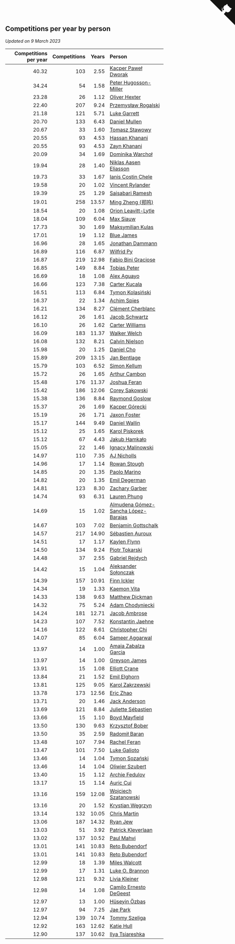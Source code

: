 ## Competitions per year by person

*Updated on  9 March 2023*

| Competitions per year | Competitions | Years | Person |
| ---: | ---: | ---: | :--- |
| 40.32 | 103 | 2.55 | [Kacper Paweł Dworak](https://www.worldcubeassociation.org/persons/2020DWOR01) |
| 34.24 | 54 | 1.58 | [Peter Hugosson-Miller](https://www.worldcubeassociation.org/persons/2021HUGO01) |
| 23.28 | 26 | 1.12 | [Oliver Hexter](https://www.worldcubeassociation.org/persons/2022HEXT01) |
| 22.40 | 207 | 9.24 | [Przemysław Rogalski](https://www.worldcubeassociation.org/persons/2013ROGA02) |
| 21.18 | 121 | 5.71 | [Luke Garrett](https://www.worldcubeassociation.org/persons/2017GARR05) |
| 20.70 | 133 | 6.43 | [Daniel Mullen](https://www.worldcubeassociation.org/persons/2016MULL04) |
| 20.67 | 33 | 1.60 | [Tomasz Stawowy](https://www.worldcubeassociation.org/persons/2021STAW01) |
| 20.55 | 93 | 4.53 | [Hassan Khanani](https://www.worldcubeassociation.org/persons/2018KHAN26) |
| 20.55 | 93 | 4.53 | [Zayn Khanani](https://www.worldcubeassociation.org/persons/2018KHAN28) |
| 20.09 | 34 | 1.69 | [Dominika Warchoł](https://www.worldcubeassociation.org/persons/2021WARC01) |
| 19.94 | 28 | 1.40 | [Niklas Aasen Eliasson](https://www.worldcubeassociation.org/persons/2021ELIA01) |
| 19.73 | 33 | 1.67 | [Ianis Costin Chele](https://www.worldcubeassociation.org/persons/2021CHEL01) |
| 19.58 | 20 | 1.02 | [Vincent Rylander](https://www.worldcubeassociation.org/persons/2022RYLA01) |
| 19.39 | 25 | 1.29 | [Saisabari Ramesh](https://www.worldcubeassociation.org/persons/2021RAME01) |
| 19.01 | 258 | 13.57 | [Ming Zheng (郑鸣)](https://www.worldcubeassociation.org/persons/2009ZHEN11) |
| 18.54 | 20 | 1.08 | [Orion Leavitt-Lytle](https://www.worldcubeassociation.org/persons/2022LEAV01) |
| 18.04 | 109 | 6.04 | [Max Siauw](https://www.worldcubeassociation.org/persons/2017SIAU02) |
| 17.73 | 30 | 1.69 | [Maksymilian Kulas](https://www.worldcubeassociation.org/persons/2021KULA02) |
| 17.01 | 19 | 1.12 | [Blue James](https://www.worldcubeassociation.org/persons/2022JAME01) |
| 16.96 | 28 | 1.65 | [Jonathan Dammann](https://www.worldcubeassociation.org/persons/2021DAMM01) |
| 16.89 | 116 | 6.87 | [Wilfrid Py](https://www.worldcubeassociation.org/persons/2016PYWI01) |
| 16.87 | 219 | 12.98 | [Fabio Bini Graciose](https://www.worldcubeassociation.org/persons/2010GRAC02) |
| 16.85 | 149 | 8.84 | [Tobias Peter](https://www.worldcubeassociation.org/persons/2014PETE03) |
| 16.69 | 18 | 1.08 | [Alex Aguayo](https://www.worldcubeassociation.org/persons/2022AGUA01) |
| 16.66 | 123 | 7.38 | [Carter Kucala](https://www.worldcubeassociation.org/persons/2015KUCA01) |
| 16.51 | 113 | 6.84 | [Tymon Kolasiński](https://www.worldcubeassociation.org/persons/2016KOLA02) |
| 16.37 | 22 | 1.34 | [Achim Spies](https://www.worldcubeassociation.org/persons/2021SPIE01) |
| 16.21 | 134 | 8.27 | [Clément Cherblanc](https://www.worldcubeassociation.org/persons/2014CHER05) |
| 16.12 | 26 | 1.61 | [Jacob Schwartz](https://www.worldcubeassociation.org/persons/2021SCHW01) |
| 16.10 | 26 | 1.62 | [Carter Williams](https://www.worldcubeassociation.org/persons/2021WILL06) |
| 16.09 | 183 | 11.37 | [Walker Welch](https://www.worldcubeassociation.org/persons/2011WELC01) |
| 16.08 | 132 | 8.21 | [Calvin Nielson](https://www.worldcubeassociation.org/persons/2014NIEL03) |
| 15.98 | 20 | 1.25 | [Daniel Cho](https://www.worldcubeassociation.org/persons/2021CHOD01) |
| 15.89 | 209 | 13.15 | [Jan Bentlage](https://www.worldcubeassociation.org/persons/2010BENT01) |
| 15.79 | 103 | 6.52 | [Simon Kellum](https://www.worldcubeassociation.org/persons/2016KELL12) |
| 15.72 | 26 | 1.65 | [Arthur Cambon](https://www.worldcubeassociation.org/persons/2021CAMB01) |
| 15.48 | 176 | 11.37 | [Joshua Feran](https://www.worldcubeassociation.org/persons/2011FERA01) |
| 15.42 | 186 | 12.06 | [Corey Sakowski](https://www.worldcubeassociation.org/persons/2011SAKO01) |
| 15.38 | 136 | 8.84 | [Raymond Goslow](https://www.worldcubeassociation.org/persons/2014GOSL01) |
| 15.37 | 26 | 1.69 | [Kacper Górecki](https://www.worldcubeassociation.org/persons/2021GORE01) |
| 15.19 | 26 | 1.71 | [Jaxon Foster](https://www.worldcubeassociation.org/persons/2021FOST01) |
| 15.17 | 144 | 9.49 | [Daniel Wallin](https://www.worldcubeassociation.org/persons/2013WALL03) |
| 15.12 | 25 | 1.65 | [Karol Piskorek](https://www.worldcubeassociation.org/persons/2021PISK01) |
| 15.12 | 67 | 4.43 | [Jakub Hamkało](https://www.worldcubeassociation.org/persons/2018HAMK01) |
| 15.05 | 22 | 1.46 | [Ignacy Malinowski](https://www.worldcubeassociation.org/persons/2021MALI02) |
| 14.97 | 110 | 7.35 | [AJ Nicholls](https://www.worldcubeassociation.org/persons/2015NICH04) |
| 14.96 | 17 | 1.14 | [Rowan Stough](https://www.worldcubeassociation.org/persons/2022STOU01) |
| 14.85 | 20 | 1.35 | [Paolo Marino](https://www.worldcubeassociation.org/persons/2021MARI04) |
| 14.82 | 20 | 1.35 | [Emil Degerman](https://www.worldcubeassociation.org/persons/2021DEGE01) |
| 14.81 | 123 | 8.30 | [Zachary Garber](https://www.worldcubeassociation.org/persons/2014GARB01) |
| 14.74 | 93 | 6.31 | [Lauren Phung](https://www.worldcubeassociation.org/persons/2016PHUN02) |
| 14.69 | 15 | 1.02 | [Almudena Gómez-Sancha López-Barajas](https://www.worldcubeassociation.org/persons/2022GOME03) |
| 14.67 | 103 | 7.02 | [Benjamin Gottschalk](https://www.worldcubeassociation.org/persons/2016GOTT01) |
| 14.57 | 217 | 14.90 | [Sébastien Auroux](https://www.worldcubeassociation.org/persons/2008AURO01) |
| 14.51 | 17 | 1.17 | [Kaylen Flynn](https://www.worldcubeassociation.org/persons/2022FLYN01) |
| 14.50 | 134 | 9.24 | [Piotr Tokarski](https://www.worldcubeassociation.org/persons/2013TOKA01) |
| 14.48 | 37 | 2.55 | [Gabriel Rejdych](https://www.worldcubeassociation.org/persons/2020REJD01) |
| 14.42 | 15 | 1.04 | [Aleksander Sołonczak](https://www.worldcubeassociation.org/persons/2022SOLO01) |
| 14.39 | 157 | 10.91 | [Finn Ickler](https://www.worldcubeassociation.org/persons/2012ICKL01) |
| 14.34 | 19 | 1.33 | [Kaemon Vita](https://www.worldcubeassociation.org/persons/2021VITA01) |
| 14.33 | 138 | 9.63 | [Matthew Dickman](https://www.worldcubeassociation.org/persons/2013DICK01) |
| 14.32 | 75 | 5.24 | [Adam Chodyniecki](https://www.worldcubeassociation.org/persons/2017CHOD02) |
| 14.24 | 181 | 12.71 | [Jacob Ambrose](https://www.worldcubeassociation.org/persons/2010AMBR01) |
| 14.23 | 107 | 7.52 | [Konstantin Jaehne](https://www.worldcubeassociation.org/persons/2015JAEH01) |
| 14.16 | 122 | 8.61 | [Christopher Chi](https://www.worldcubeassociation.org/persons/2014CHIC01) |
| 14.07 | 85 | 6.04 | [Sameer Aggarwal](https://www.worldcubeassociation.org/persons/2017AGGA01) |
| 13.97 | 14 | 1.00 | [Amaia Zabalza Garcia](https://www.worldcubeassociation.org/persons/2022GARC03) |
| 13.97 | 14 | 1.00 | [Greyson James](https://www.worldcubeassociation.org/persons/2022JAME02) |
| 13.91 | 15 | 1.08 | [Elliott Crane](https://www.worldcubeassociation.org/persons/2022CRAN01) |
| 13.84 | 21 | 1.52 | [Emil Elghorn](https://www.worldcubeassociation.org/persons/2021ELGH01) |
| 13.81 | 125 | 9.05 | [Karol Zakrzewski](https://www.worldcubeassociation.org/persons/2014ZAKR01) |
| 13.78 | 173 | 12.56 | [Eric Zhao](https://www.worldcubeassociation.org/persons/2010ZHAO19) |
| 13.71 | 20 | 1.46 | [Jack Anderson](https://www.worldcubeassociation.org/persons/2021ANDE05) |
| 13.69 | 121 | 8.84 | [Juliette Sébastien](https://www.worldcubeassociation.org/persons/2014SEBA01) |
| 13.66 | 15 | 1.10 | [Boyd Mayfield](https://www.worldcubeassociation.org/persons/2022MAYF01) |
| 13.50 | 130 | 9.63 | [Krzysztof Bober](https://www.worldcubeassociation.org/persons/2013BOBE01) |
| 13.50 | 35 | 2.59 | [Radomił Baran](https://www.worldcubeassociation.org/persons/2020BARA02) |
| 13.48 | 107 | 7.94 | [Rachel Feran](https://www.worldcubeassociation.org/persons/2015FERA01) |
| 13.47 | 101 | 7.50 | [Luke Galioto](https://www.worldcubeassociation.org/persons/2015GALI02) |
| 13.46 | 14 | 1.04 | [Tymon Sozański](https://www.worldcubeassociation.org/persons/2022SOZA01) |
| 13.46 | 14 | 1.04 | [Oliwier Szubert](https://www.worldcubeassociation.org/persons/2022SZUB01) |
| 13.40 | 15 | 1.12 | [Archie Fedulov](https://www.worldcubeassociation.org/persons/2022FEDU01) |
| 13.17 | 15 | 1.14 | [Auric Cui](https://www.worldcubeassociation.org/persons/2022CUIA01) |
| 13.16 | 159 | 12.08 | [Wojciech Szatanowski](https://www.worldcubeassociation.org/persons/2011SZAT01) |
| 13.16 | 20 | 1.52 | [Krystian Węgrzyn](https://www.worldcubeassociation.org/persons/2021WEGR01) |
| 13.14 | 132 | 10.05 | [Chris Martin](https://www.worldcubeassociation.org/persons/2013MART03) |
| 13.06 | 187 | 14.32 | [Ryan Jew](https://www.worldcubeassociation.org/persons/2008JEWR01) |
| 13.03 | 51 | 3.92 | [Patrick Kleverlaan](https://www.worldcubeassociation.org/persons/2019KLEV01) |
| 13.02 | 137 | 10.52 | [Paul Mahvi](https://www.worldcubeassociation.org/persons/2012MAHV01) |
| 13.01 | 141 | 10.83 | [Reto Bubendorf](https://www.worldcubeassociation.org/persons/2012BUBE01) |
| 13.01 | 141 | 10.83 | [Reto Bubendorf](https://www.worldcubeassociation.org/persons/2012BUBE01) |
| 12.99 | 18 | 1.39 | [Miles Walcott](https://www.worldcubeassociation.org/persons/2021WALC02) |
| 12.99 | 17 | 1.31 | [Luke O. Brannon](https://www.worldcubeassociation.org/persons/2021BRAN02) |
| 12.98 | 121 | 9.32 | [Livia Kleiner](https://www.worldcubeassociation.org/persons/2013KLEI03) |
| 12.98 | 14 | 1.08 | [Camilo Ernesto DeGeest](https://www.worldcubeassociation.org/persons/2022DEGE01) |
| 12.97 | 13 | 1.00 | [Hüseyin Özbaş](https://www.worldcubeassociation.org/persons/2022OZBA01) |
| 12.97 | 94 | 7.25 | [Jae Park](https://www.worldcubeassociation.org/persons/2015PARK24) |
| 12.94 | 139 | 10.74 | [Tommy Szeliga](https://www.worldcubeassociation.org/persons/2012SZEL01) |
| 12.92 | 163 | 12.62 | [Katie Hull](https://www.worldcubeassociation.org/persons/2010HULL01) |
| 12.90 | 137 | 10.62 | [Ilya Tsiareshka](https://www.worldcubeassociation.org/persons/2012TERE01) |


<a href="https://github.com/JustinTimeCuber/wca_statistics" class="github-corner" aria-label="View source on Github"><svg width="80" height="80" viewBox="0 0 250 250" style="fill:#151513; color:#fff; position: absolute; top: 0; border: 0; right: 0;" aria-hidden="true"><path d="M0,0 L115,115 L130,115 L142,142 L250,250 L250,0 Z"></path><path d="M128.3,109.0 C113.8,99.7 119.0,89.6 119.0,89.6 C122.0,82.7 120.5,78.6 120.5,78.6 C119.2,72.0 123.4,76.3 123.4,76.3 C127.3,80.9 125.5,87.3 125.5,87.3 C122.9,97.6 130.6,101.9 134.4,103.2" fill="currentColor" style="transform-origin: 130px 106px;" class="octo-arm"></path><path d="M115.0,115.0 C114.9,115.1 118.7,116.5 119.8,115.4 L133.7,101.6 C136.9,99.2 139.9,98.4 142.2,98.6 C133.8,88.0 127.5,74.4 143.8,58.0 C148.5,53.4 154.0,51.2 159.7,51.0 C160.3,49.4 163.2,43.6 171.4,40.1 C171.4,40.1 176.1,42.5 178.8,56.2 C183.1,58.6 187.2,61.8 190.9,65.4 C194.5,69.0 197.7,73.2 200.1,77.6 C213.8,80.2 216.3,84.9 216.3,84.9 C212.7,93.1 206.9,96.0 205.4,96.6 C205.1,102.4 203.0,107.8 198.3,112.5 C181.9,128.9 168.3,122.5 157.7,114.1 C157.9,116.9 156.7,120.9 152.7,124.9 L141.0,136.5 C139.8,137.7 141.6,141.9 141.8,141.8 Z" fill="currentColor" class="octo-body"></path></svg></a><style>.github-corner:hover .octo-arm{animation:octocat-wave 560ms ease-in-out}@keyframes octocat-wave{0%,100%{transform:rotate(0)}20%,60%{transform:rotate(-25deg)}40%,80%{transform:rotate(10deg)}}@media (max-width:500px){.github-corner:hover .octo-arm{animation:none}.github-corner .octo-arm{animation:octocat-wave 560ms ease-in-out}}</style>

